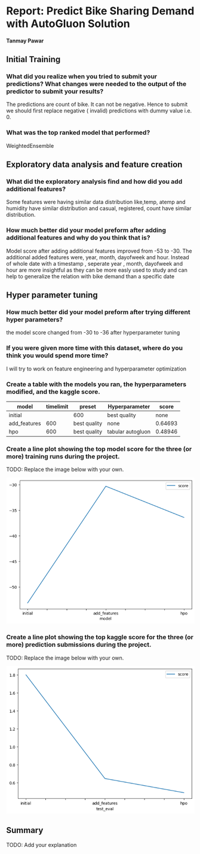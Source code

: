 # Report: Predict Bike Sharing Demand with AutoGluon Solution
#### Tanmay Pawar

## Initial Training
### What did you realize when you tried to submit your predictions? What changes were needed to the output of the predictor to submit your results?
The predictions are count of bike. It can not be negative. Hence to submit we should first replace negative ( invalid) predictions with dummy value i.e. 0.

### What was the top ranked model that performed?
WeightedEnsemble

## Exploratory data analysis and feature creation
### What did the exploratory analysis find and how did you add additional features?
Some features were having similar data distribution like,temp, atemp and humidity have similar distribution and casual, registered, count have similar distribution.

### How much better did your model preform after adding additional features and why do you think that is?
Model score after adding additional features improved from -53 to -30. 
The additional added features were, year, month, dayofweek and hour. 
Instead of whole date with a timestamp , seperate year , month, dayofweek and hour are more insightful as they can be more easly used to study and can help to generalize the relation with bike demand than a specific date

## Hyper parameter tuning
### How much better did your model preform after trying different hyper parameters?
the model score changed from -30 to -36 after hyperparameter tuning

### If you were given more time with this dataset, where do you think you would spend more time?
I will try to work on feature engineering and hyperparameter optimization

### Create a table with the models you ran, the hyperparameters modified, and the kaggle score.
|model|timelimit|preset|Hyperparameter|score|
|--|--|--|--|--|
|initial||600|best quality|none|1.80060|
|add_features|600|best quality|none|0.64693|
|hpo|600|best quality|tabular autogluon|0.48946|

### Create a line plot showing the top model score for the three (or more) training runs during the project.

TODO: Replace the image below with your own.

![model_train_score.png](model_train_score.png)

### Create a line plot showing the top kaggle score for the three (or more) prediction submissions during the project.

TODO: Replace the image below with your own.

![model_test_score.png](model_test_score.png)

## Summary
TODO: Add your explanation
